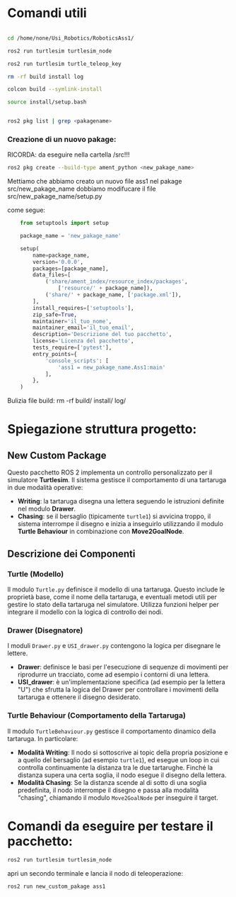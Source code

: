 # Comandi utili

```bash

cd /home/none/Usi_Robotics/RoboticsAss1/

ros2 run turtlesim turtlesim_node

ros2 run turtlesim turtle_teleop_key

rm -rf build install log

colcon build --symlink-install

source install/setup.bash


ros2 pkg list | grep <pakagename>
```

### Creazione di un nuovo pakage: 

RICORDA: da eseguire nella cartella /src!!!

```bash
ros2 pkg create --build-type ament_python <new_pakage_name> 
```

Mettiamo che abbiamo creato un nuovo file ass1 nel pakage src/new_pakage_name dobbiamo modifucare il file src/new_pakage_name/setup.py 

come segue:
```python
    from setuptools import setup

    package_name = 'new_pakage_name'

    setup(
        name=package_name,
        version='0.0.0',
        packages=[package_name],
        data_files=[
            ('share/ament_index/resource_index/packages',
                ['resource/' + package_name]),
            ('share/' + package_name, ['package.xml']),
        ],
        install_requires=['setuptools'],
        zip_safe=True,
        maintainer='il_tuo_nome',
        maintainer_email='il_tuo_email',
        description='Descrizione del tuo pacchetto',
        license='Licenza del pacchetto',
        tests_require=['pytest'],
        entry_points={
            'console_scripts': [
                'ass1 = new_pakage_name.Ass1:main'
            ],
        },
    )
```

Bulizia file build: 
rm -rf build/ install/ log/


# Spiegazione struttura progetto:

## New Custom Package

Questo pacchetto ROS 2 implementa un controllo personalizzato per il simulatore **Turtlesim**. Il sistema gestisce il comportamento di una tartaruga in due modalità operative:
- **Writing**: la tartaruga disegna una lettera seguendo le istruzioni definite nel modulo **Drawer**.
- **Chasing**: se il bersaglio (tipicamente `turtle1`) si avvicina troppo, il sistema interrompe il disegno e inizia a inseguirlo utilizzando il modulo **Turtle Behaviour** in combinazione con **Move2GoalNode**.

## Descrizione dei Componenti

### Turtle (Modello)
Il modulo `Turtle.py` definisce il modello di una tartaruga. Questo include le proprietà base, come il nome della tartaruga, e eventuali metodi utili per gestire lo stato della tartaruga nel simulatore. Utilizza funzioni helper per integrare il modello con la logica di controllo dei nodi.

### Drawer (Disegnatore)
I moduli `Drawer.py` e `USI_drawer.py` contengono la logica per disegnare le lettere.  
- **Drawer**: definisce le basi per l'esecuzione di sequenze di movimenti per riprodurre un tracciato, come ad esempio i contorni di una lettera.
- **USI_drawer**: è un'implementazione specifica (ad esempio per la lettera "U") che sfrutta la logica del Drawer per controllare i movimenti della tartaruga e ottenere il disegno desiderato.

### Turtle Behaviour (Comportamento della Tartaruga)
Il modulo `TurtleBehaviour.py` gestisce il comportamento dinamico della tartaruga. In particolare:
- **Modalità Writing**: Il nodo si sottoscrive ai topic della propria posizione e a quello del bersaglio (ad esempio `turtle1`), ed esegue un loop in cui controlla continuamente la distanza tra le due tartarughe. Finché la distanza supera una certa soglia, il nodo esegue il disegno della lettera.
- **Modalità Chasing**: Se la distanza scende al di sotto di una soglia predefinita, il nodo interrompe il disegno e passa alla modalità "chasing", chiamando il modulo `Move2GoalNode` per inseguire il target.


# Comandi da eseguire per testare il pacchetto:
```bash
ros2 run turtlesim turtlesim_node
```

apri un secondo terminale e lancia il nodo di teleoperazione:
```bash
ros2 run new_custom_pakage ass1
```